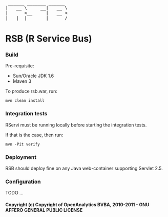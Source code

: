 <pre>
 ______ _______ ______ 
|   __ \     __|   __ \
|      <__     |   __ <
|___|__|_______|______/
</pre>

# RSB (R Service Bus)

### Build

Pre-requisite:

- Sun/Oracle JDK 1.6
- Maven 3

To produce rsb.war, run:

    mvn clean install

### Integration tests

RServi must be running locally before starting the integration tests.

If that is the case, then run:

    mvn -Pit verify


### Deployment

RSB should deploy fine on any Java web-container supporting Servlet 2.5.

### Configuration  

TODO ...

#### Copyright (c) Copyright of OpenAnalytics BVBA, 2010-2011 - GNU AFFERO GENERAL PUBLIC LICENSE